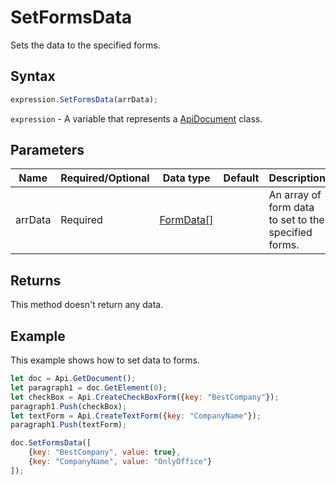 # SetFormsData

Sets the data to the specified forms.

## Syntax

```javascript
expression.SetFormsData(arrData);
```

`expression` - A variable that represents a [ApiDocument](../ApiDocument.md) class.

## Parameters

| **Name** | **Required/Optional** | **Data type** | **Default** | **Description** |
| ------------- | ------------- | ------------- | ------------- | ------------- |
| arrData | Required | [FormData[]](../../Enumeration/FormData.md) |  | An array of form data to set to the specified forms. |

## Returns

This method doesn't return any data.

## Example

This example shows how to set data to forms.

```javascript
let doc = Api.GetDocument();
let paragraph1 = doc.GetElement(0);
let checkBox = Api.CreateCheckBoxForm({key: "BestCompany"});
paragraph1.Push(checkBox);
let textForm = Api.CreateTextForm({key: "CompanyName"});
paragraph1.Push(textForm);

doc.SetFormsData([
    {key: "BestCompany", value: true},
    {key: "CompanyName", value: "OnlyOffice"}
]);

```
